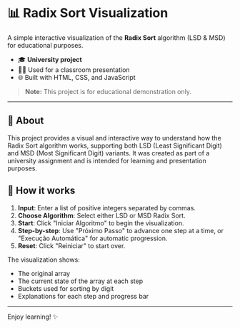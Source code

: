 # 📊 Radix Sort Visualization

A simple interactive visualization of the **Radix Sort** algorithm (LSD & MSD) for educational purposes.

- 🎓 **University project**
- 🧑‍🏫 Used for a classroom presentation
- 🌐 Built with HTML, CSS, and JavaScript

> **Note:** This project is for educational demonstration only.

---

## 📝 About

This project provides a visual and interactive way to understand how the Radix Sort algorithm works, supporting both LSD (Least Significant Digit) and MSD (Most Significant Digit) variants. It was created as part of a university assignment and is intended for learning and presentation purposes.

## 🚀 How it works

1. **Input**: Enter a list of positive integers separated by commas.
2. **Choose Algorithm**: Select either LSD or MSD Radix Sort.
3. **Start**: Click "Iniciar Algoritmo" to begin the visualization.
4. **Step-by-step**: Use "Próximo Passo" to advance one step at a time, or "Execução Automática" for automatic progression.
5. **Reset**: Click "Reiniciar" to start over.

The visualization shows:

- The original array
- The current state of the array at each step
- Buckets used for sorting by digit
- Explanations for each step and progress bar

---

Enjoy learning! ✨
